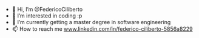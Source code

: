 - 👋 Hi, I’m @FedericoCiliberto
- 👀 I’m interested in coding :p
- 🌱 I’m currently getting a master degree in software engineering
- 📫 How to reach me www.linkedin.com/in/federico-ciliberto-5856a8229

<!---
FedericoCiliberto/FedericoCiliberto is a ✨ special ✨ repository because its `README.md` (this file) appears on your GitHub profile.
You can click the Preview link to take a look at your changes.
--->
